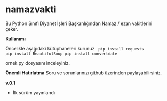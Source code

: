 namazvakti
==========

Bu Python Sınıfı Diyanet İşleri Başkanlığından Namaz / ezan vakitlerini çeker.



<strong>Kullanımı</strong>

Öncelikle aşağıdaki kütüphaneleri kurunuz
<code>
	pip install requests
	pip install BeautifulSoup
	pip install convertdate
</code>

ornek.py dosyasını inceleyiniz.


<strong>Önemli Hatırlatma</strong>
Soru ve sorunlarınızı github üzerinden paylaşabilirsiniz.

<strong>v.0.1</strong>
* İlk sürüm yayınlandı